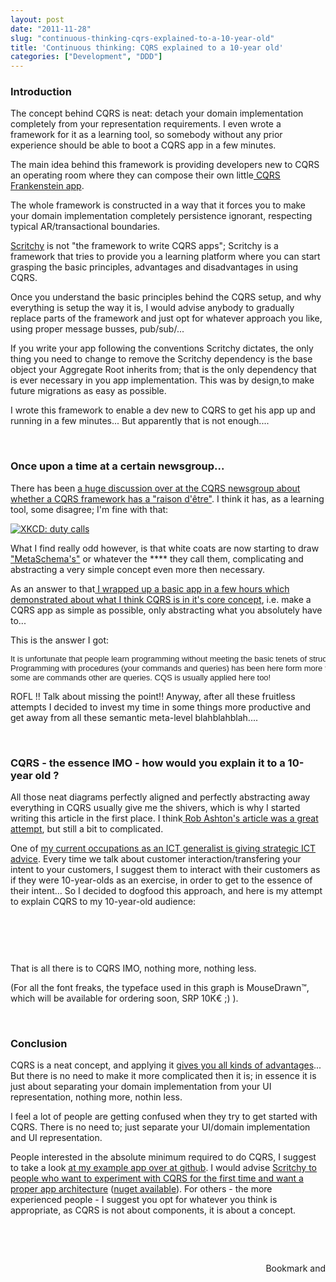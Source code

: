 ```yaml
---
layout: post
date: "2011-11-28"
slug: "continuous-thinking-cqrs-explained-to-a-10-year-old"
title: 'Continuous thinking: CQRS explained to a 10-year old'
categories: ["Development", "DDD"]
---
```


<h3>Introduction</h3>
<p>The concept behind CQRS is neat: detach your domain implementation completely from your representation requirements. I even wrote a framework for it&nbsp;as a learning tool, so somebody without any prior experience should be able to boot a CQRS app in a few minutes.</p>
<p>The main idea behind this framework is providing developers new to CQRS an operating room where they can compose their own little<a href="https://youtu.be/xos2MnVxe-c" target="_blank"> CQRS Frankenstein app</a>.</p>
<p>The whole framework is constructed in a way that it forces you to make your domain implementation completely persistence ignorant, respecting typical AR/transactional boundaries.</p>
<p><a href="https://github.com/ToJans/Scritchy/wiki" target="_blank">Scritchy</a> is not "the framework to write CQRS apps"; Scritchy is a framework that tries to provide you a learning platform where you can start grasping the basic principles, advantages and disadvantages in using CQRS.</p>
<p>Once you understand the basic principles behind the CQRS setup, and why everything is setup the way it is, I would advise anybody to gradually replace parts of the framework and just opt for whatever approach you like, using proper message busses, pub/sub/...&nbsp;</p>
<p>If you write your app following the conventions Scritchy dictates, the only thing you need to change to remove the Scritchy dependency is the base object your Aggregate Root inherits from; that is the only dependency that is ever necessary in you app implementation. This was by design,to make future migrations as easy as possible.</p>
<p>I wrote this framework to enable a dev new to CQRS to get his app up and running in a few minutes... But apparently that is not enough....</p>
<p></p>
<p>&nbsp;</p>
<h3>Once upon a time at a certain newsgroup...</h3>
<p>There has been <a href="https://groups.google.com/forum/#!topic/dddcqrs/cSgPPgMFEq8" target="_blank">a huge discussion over at the CQRS newsgroup about whether a CQRS framework has a "raison d'&ecirc;tre"</a>. I think it has, as a learning tool, some disagree; I'm fine with that:</p>
<p><a href="https://xkcd.com/386/" target="_blank"><img src="https://imgs.xkcd.com/comics/duty_calls.png" alt="XKCD: duty calls" /></a></p>
<p>What I find really odd however, is that white coats are now starting to draw <a href="https://groups.google.com/forum/#!topic/dddcqrs/XAq0lCyLDs4" target="_blank">"MetaSchema's"</a> or whatever the **** they call them, complicating and abstracting a very simple concept even more then necessary.</p>
<p>As an answer to that<a href="https://github.com/ToJans/MinimalisticCQRS/blob/master/MinimalisticCQRS/MiniCQRS.cs" target="_blank"> I wrapped up a basic app in a few hours which demonstrated about what I think CQRS is in it's core concept</a>, i.e. make a CQRS app as simple as possible, only abstracting what you absolutely have to...</p>
<p>This is the answer I got:</p>
<pre><span style="color: #222222; font-family: Arial, Helvetica, sans-serif; font-size: 13px;">It is unfortunate that people learn programming without meeting the basic tenets of structured programming.&nbsp;
</span><span style="color: #222222; font-family: Arial, Helvetica, sans-serif; font-size: 13px;">Programming with procedures (your commands and queries) has been here form more then 30 decades,&nbsp;
</span><span style="color: #222222; font-family: Arial, Helvetica, sans-serif; font-size: 13px;">some are commands other are queries. CQS is usually applied here too!</span></pre>
<p>ROFL !! Talk about missing the point!! Anyway, after all these fruitless attempts I decided to invest my time in some things more productive and get away from all these semantic meta-level blahblahblah....</p>
<p>&nbsp;</p>
<h3>CQRS - the essence IMO - how would you explain it to a 10-year old ?</h3>
<p>All those neat diagrams perfectly aligned and perfectly abstracting away everything in CQRS usually give me the shivers, which is why I started writing this article in the first place. I think<a href="https://codeofrob.com/archive/2011/09/28/cqrs-is-too-complicated.aspx" target="_blank"> Rob Ashton's article was a great attempt</a>, but still a bit to complicated.</p>
<p>One of <a href="https://www.linkedin.com/in/tomjanssens" target="_blank">my current occupations as an ICT generalist is giving strategic ICT advice</a>. Every time we talk about customer interaction/transfering your intent to your customers, I suggest them to interact with their customers as if they were 10-year-olds as an exercise, in order to get to the essence of their intent... So I decided to dogfood this approach, and here is my attempt to explain CQRS to my 10-year-old audience:</p>
<p>&nbsp;</p>
<p><img src="https://www.corebvba.be/blog/image.axd?picture=2011%2f11%2fCQRS10YO.png" alt="" /></p>
<p>&nbsp;</p>
<p>That is all there is to CQRS IMO, nothing more, nothing less.</p>
<p>(For all the font freaks, the typeface used in this graph is MouseDrawn&trade;, which will be available for ordering soon, SRP 10K&euro; ;) ).</p>
<p>&nbsp;</p>
<h3>Conclusion</h3>
<p>CQRS is a neat concept, and applying it <a href="https://www.corebvba.be/blog/post/My-CQRS-Cookbook.aspx">gives you all kinds of advantages</a>... But there is no need to make it more complicated then it is; in essence it is just about separating your domain implementation from your UI representation, nothing more, nothin less.&nbsp;</p>
<p>I feel a lot of people are getting confused when they try to get started with CQRS. There is no need to; just separate your UI/domain implementation and UI representation.</p>
<p>People interested in the absolute minimum required to do CQRS, I suggest to take a look <a href="https://github.com/ToJans/MinimalisticCQRS/blob/master/MinimalisticCQRS/MiniCQRS.cs" target="_blank">at my example app over at github</a>. I would advise <a href="https://github.com/ToJans/Scritchy" target="_blank">Scritchy to people who want to experiment with CQRS for the first time and want a proper app architecture</a>&nbsp;(<a href="https://nuget.org/List/Packages/Scritchy" target="_blank">nuget available</a>). For others - the more experienced people - I suggest you opt for whatever you think is appropriate, as CQRS is not about components, it is about a concept.</p>
<p>&nbsp;</p>
<p>&nbsp;</p><div style="text-align:right"><a class="addthis_button" href="https://www.addthis.com/bookmark.php?v=250&amp;pub=xa-4aec37702e3161d4"><img src="https://s7.addthis.com/static/btn/v2/lg-share-en.gif" width="125" height="16" alt="Bookmark and Share" style="border:0"/></a><script type="text/javascript" src="https://s7.addthis.com/js/250/addthis_widget.js#pub=xa-4aec37702e3161d4"></script></div>
